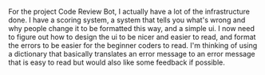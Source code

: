 For the project Code Review Bot, I actually have a lot of the infrastructure done. I have a scoring system, a system that tells you what's wrong and why people change it to be formatted this way, and a simple ui. I now need to figure out how to design the ui to be nicer and easier to read, and format the errors to be easier for the beginner coders to read. I'm thinking of using a dictionary that basically translates an error message to an error message that is easy to read but would also like some feedback if possible. 